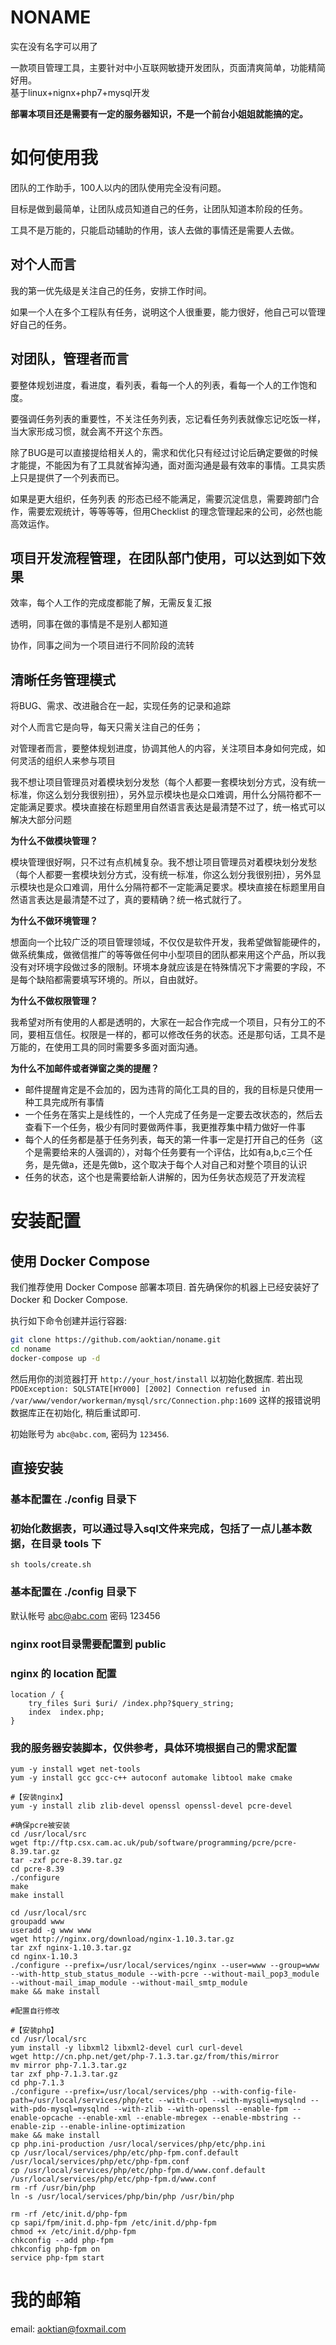 # NONAME
实在没有名字可以用了


一款项目管理工具，主要针对中小互联网敏捷开发团队，页面清爽简单，功能精简好用。<br>
基于linux+nignx+php7+mysql开发


**部署本项目还是需要有一定的服务器知识，不是一个前台小姐姐就能搞的定。**


# 如何使用我
团队的工作助手，100人以内的团队使用完全没有问题。


目标是做到最简单，让团队成员知道自己的任务，让团队知道本阶段的任务。


工具不是万能的，只能启动辅助的作用，该人去做的事情还是需要人去做。


## 对个人而言
我的第一优先级是关注自己的任务，安排工作时间。


如果一个人在多个工程队有任务，说明这个人很重要，能力很好，他自己可以管理好自己的任务。


## 对团队，管理者而言
要整体规划进度，看进度，看列表，看每一个人的列表，看每一个人的工作饱和度。


要强调任务列表的重要性，不关注任务列表，忘记看任务列表就像忘记吃饭一样，当大家形成习惯，就会离不开这个东西。


除了BUG是可以直接提给相关人的，需求和优化只有经过讨论后确定要做的时候才能提，不能因为有了工具就省掉沟通，面对面沟通是最有效率的事情。工具实质上只是提供了一个列表而已。


如果是更大组织，任务列表 的形态已经不能满足，需要沉淀信息，需要跨部门合作，需要宏观统计，等等等等，但用Checklist 的理念管理起来的公司，必然也能高效运作。


## 项目开发流程管理，在团队部门使用，可以达到如下效果
效率，每个人工作的完成度都能了解，无需反复汇报


透明，同事在做的事情是不是别人都知道


协作，同事之间为一个项目进行不同阶段的流转


## 清晰任务管理模式
将BUG、需求、改进融合在一起，实现任务的记录和追踪


对个人而言它是向导，每天只需关注自己的任务；


对管理者而言，要整体规划进度，协调其他人的内容，关注项目本身如何完成，如何灵活的组织人来参与项目


我不想让项目管理员对着模块划分发愁（每个人都要一套模块划分方式，没有统一标准，你这么划分我很别扭），另外显示模块也是众口难调，用什么分隔符都不一定能满足要求。模块直接在标题里用自然语言表达是最清楚不过了，统一格式可以解决大部分问题


**为什么不做模块管理？**

模块管理很好啊，只不过有点机械复杂。我不想让项目管理员对着模块划分发愁（每个人都要一套模块划分方式，没有统一标准，你这么划分我很别扭），另外显示模块也是众口难调，用什么分隔符都不一定能满足要求。模块直接在标题里用自然语言表达是最清楚不过了，真的要精确？统一格式就行了。


**为什么不做环境管理？**

想面向一个比较广泛的项目管理领域，不仅仅是软件开发，我希望做智能硬件的，做系统集成，做微信推广的等等做任何中小型项目的团队都来用这个产品，所以我没有对环境字段做过多的限制。环境本身就应该是在特殊情况下才需要的字段，不是每个缺陷都需要填写环境的。所以，自由就好。


**为什么不做权限管理？**

我希望对所有使用的人都是透明的，大家在一起合作完成一个项目，只有分工的不同，要相互信任。权限是一样的，都可以修改任务的状态。还是那句话，工具不是万能的，在使用工具的同时需要多多面对面沟通。


**为什么不加邮件或者弹窗之类的提醒？**

+ 邮件提醒肯定是不会加的，因为违背的简化工具的目的，我的目标是只使用一种工具完成所有事情
+ 一个任务在落实上是线性的，一个人完成了任务是一定要去改状态的，然后去查看下一个任务，极少有同时要做两件事，我更推荐集中精力做好一件事
+ 每个人的任务都是基于任务列表，每天的第一件事一定是打开自己的任务（这个是需要给来的人强调的），对每个任务要有一个评估，比如有a,b,c三个任务，是先做a，还是先做b，这个取决于每个人对自己和对整个项目的认识
+ 任务的状态，这个也是需要给新人讲解的，因为任务状态规范了开发流程

# 安装配置

## 使用 Docker Compose

我们推荐使用 Docker Compose 部署本项目. 首先确保你的机器上已经安装好了 Docker 和 Docker Compose.

执行如下命令创建并运行容器:

```bash
git clone https://github.com/aoktian/noname.git
cd noname
docker-compose up -d
```

然后用你的浏览器打开 `http://your_host/install` 以初始化数据库. 若出现 `PDOException: SQLSTATE[HY000] [2002] Connection refused in /var/www/vendor/workerman/mysql/src/Connection.php:1609` 这样的报错说明数据库正在初始化, 稍后重试即可.

初始账号为 `abc@abc.com`, 密码为 `123456`.

## 直接安装

### 基本配置在 ./config 目录下

### 初始化数据表，可以通过导入sql文件来完成，包括了一点儿基本数据，在目录 tools 下
```shell
sh tools/create.sh
```

### 基本配置在 ./config 目录下
默认帐号 abc@abc.com 密码 123456

### nginx root目录需要配置到 public



### nginx 的 location 配置
```shell
location / {
    try_files $uri $uri/ /index.php?$query_string;
    index  index.php;
}
```

### 我的服务器安装脚本，仅供参考，具体环境根据自己的需求配置
```shell
yum -y install wget net-tools
yum -y install gcc gcc-c++ autoconf automake libtool make cmake

#【安装nginx】
yum -y install zlib zlib-devel openssl openssl-devel pcre-devel

#确保pcre被安装
cd /usr/local/src
wget ftp://ftp.csx.cam.ac.uk/pub/software/programming/pcre/pcre-8.39.tar.gz
tar -zxf pcre-8.39.tar.gz
cd pcre-8.39
./configure
make
make install

cd /usr/local/src
groupadd www
useradd -g www www
wget http://nginx.org/download/nginx-1.10.3.tar.gz
tar zxf nginx-1.10.3.tar.gz
cd nginx-1.10.3
./configure --prefix=/usr/local/services/nginx --user=www --group=www --with-http_stub_status_module --with-pcre --without-mail_pop3_module --without-mail_imap_module --without-mail_smtp_module
make && make install

#配置自行修改

#【安装php】
cd /usr/local/src
yum install -y libxml2 libxml2-devel curl curl-devel
wget http://cn.php.net/get/php-7.1.3.tar.gz/from/this/mirror
mv mirror php-7.1.3.tar.gz
tar zxf php-7.1.3.tar.gz
cd php-7.1.3
./configure --prefix=/usr/local/services/php --with-config-file-path=/usr/local/services/php/etc --with-curl --with-mysqli=mysqlnd --with-pdo-mysql=mysqlnd --with-zlib --with-openssl --enable-fpm --enable-opcache --enable-xml --enable-mbregex --enable-mbstring --enable-zip --enable-inline-optimization
make && make install
cp php.ini-production /usr/local/services/php/etc/php.ini
cp /usr/local/services/php/etc/php-fpm.conf.default /usr/local/services/php/etc/php-fpm.conf
cp /usr/local/services/php/etc/php-fpm.d/www.conf.default /usr/local/services/php/etc/php-fpm.d/www.conf
rm -rf /usr/bin/php
ln -s /usr/local/services/php/bin/php /usr/bin/php

rm -rf /etc/init.d/php-fpm
cp sapi/fpm/init.d.php-fpm /etc/init.d/php-fpm
chmod +x /etc/init.d/php-fpm
chkconfig --add php-fpm
chkconfig php-fpm on
service php-fpm start
```



# 我的邮箱
email: aoktian@foxmail.com

